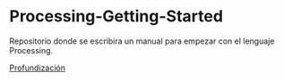 Processing-Getting-Started
==========================

Repositorio donde se escribira un manual para empezar con el lenguaje Processing.

[Profundización](PROFUNDIZACIÓN.md)
